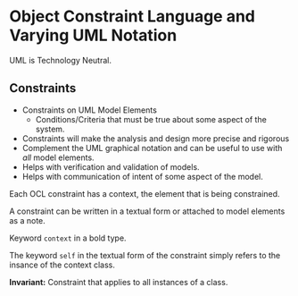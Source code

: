 # Object Constraint Language and Varying UML Notation
UML is Technology Neutral.

## Constraints
- Constraints on UML Model Elements
  - Conditions/Criteria that must be true about some aspect of the system.
- Constraints will make the analysis and design more precise and rigorous
- Complement the UML graphical notation and can be useful to use with *all* model elements.
- Helps with verification and validation of models.
- Helps with communication of intent of some aspect of the model.

Each OCL constraint has a context, the element that is being constrained.

A constraint can be written in a textual form or attached to model elements as a note.

Keyword `context` in a bold type.

The keyword `self` in the textual form of the constraint simply refers to the insance of the context class.

**Invariant:** Constraint that applies to all instances of a class.
